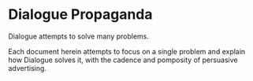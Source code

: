 # Dialogue Propaganda

Dialogue attempts to solve many problems.

Each document herein attempts to focus on a single problem and explain how Dialogue solves it, with the cadence and pomposity of persuasive advertising.
